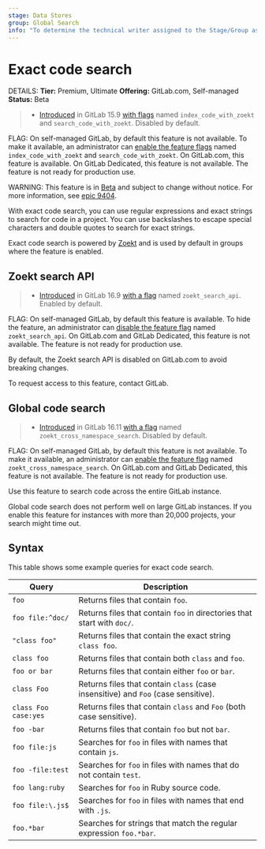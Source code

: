 ```yaml
---
stage: Data Stores
group: Global Search
info: "To determine the technical writer assigned to the Stage/Group associated with this page, see https://handbook.gitlab.com/handbook/product/ux/technical-writing/#assignments"
---
```


# Exact code search

DETAILS:
**Tier:** Premium, Ultimate
**Offering:** GitLab.com, Self-managed
**Status:** Beta

> - [Introduced](https://gitlab.com/gitlab-org/gitlab/-/merge_requests/105049) in GitLab 15.9 [with flags](../../administration/feature_flags.md) named `index_code_with_zoekt` and `search_code_with_zoekt`. Disabled by default.

FLAG:
On self-managed GitLab, by default this feature is not available.
To make it available, an administrator can [enable the feature flags](../../administration/feature_flags.md) named `index_code_with_zoekt` and `search_code_with_zoekt`.
On GitLab.com, this feature is available. On GitLab Dedicated, this feature is not available.
The feature is not ready for production use.

WARNING:
This feature is in [Beta](../../policy/experiment-beta-support.md#beta) and subject to change without notice.
For more information, see [epic 9404](https://gitlab.com/groups/gitlab-org/-/epics/9404).

With exact code search, you can use regular expressions and exact strings to search for code in a project.
You can use backslashes to escape special characters and double quotes to search for exact strings.

Exact code search is powered by [Zoekt](https://github.com/sourcegraph/zoekt)
and is used by default in groups where the feature is enabled.

## Zoekt search API

> - [Introduced](https://gitlab.com/gitlab-org/gitlab/-/merge_requests/143666) in GitLab 16.9 [with a flag](../../administration/feature_flags.md) named `zoekt_search_api`. Enabled by default.

FLAG:
On self-managed GitLab, by default this feature is available.
To hide the feature, an administrator can [disable the feature flag](../../administration/feature_flags.md) named `zoekt_search_api`.
On GitLab.com and GitLab Dedicated, this feature is not available.
The feature is not ready for production use.

By default, the Zoekt search API is disabled on GitLab.com to avoid breaking changes.

To request access to this feature, contact GitLab.

## Global code search

> - [Introduced](https://gitlab.com/gitlab-org/gitlab/-/merge_requests/147077) in GitLab 16.11 [with a flag](../../administration/feature_flags.md) named `zoekt_cross_namespace_search`. Disabled by default.

FLAG:
On self-managed GitLab, by default this feature is not available.
To make it available, an administrator can [enable the feature flag](../../administration/feature_flags.md) named `zoekt_cross_namespace_search`.
On GitLab.com and GitLab Dedicated, this feature is not available.
The feature is not ready for production use.

Use this feature to search code across the entire GitLab instance.

Global code search does not perform well on large GitLab instances.
If you enable this feature for instances with more than 20,000 projects, your search might time out.

## Syntax

This table shows some example queries for exact code search.

| Query                | Description                                                                       |
|----------------------|-----------------------------------------------------------------------------------|
| `foo`                | Returns files that contain `foo`.                                                 |
| `foo file:^doc/`     | Returns files that contain `foo` in directories that start with `doc/`.           |
| `"class foo"`        | Returns files that contain the exact string `class foo`.                          |
| `class foo`          | Returns files that contain both `class` and `foo`.                                |
| `foo or bar`         | Returns files that contain either `foo` or `bar`.                                 |
| `class Foo`          | Returns files that contain `class` (case insensitive) and `Foo` (case sensitive). |
| `class Foo case:yes` | Returns files that contain `class` and `Foo` (both case sensitive).               |
| `foo -bar`           | Returns files that contain `foo` but not `bar`.                                   |
| `foo file:js`        | Searches for `foo` in files with names that contain `js`.                         |
| `foo -file:test`     | Searches for `foo` in files with names that do not contain `test`.                |
| `foo lang:ruby`      | Searches for `foo` in Ruby source code.                                           |
| `foo file:\.js$`     | Searches for `foo` in files with names that end with `.js`.                       |
| `foo.*bar`           | Searches for strings that match the regular expression `foo.*bar`.                |
